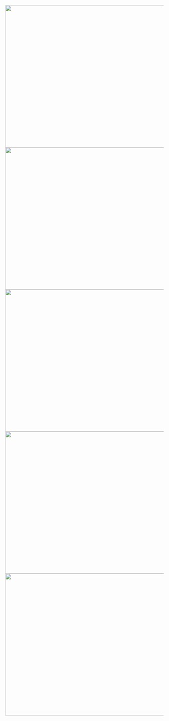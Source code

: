 
<img src="https://user-images.githubusercontent.com/92530249/228703274-0d9a1723-344a-42f3-9528-79a1fc9be23d.gif" width="550" height="450"/>


<img src="https://user-images.githubusercontent.com/92530249/228703299-fcc384e3-624b-4e43-b1de-566392937cd9.gif" width="550" height="450"/>

<img src="https://user-images.githubusercontent.com/92530249/228703261-634c1f61-599f-4957-af08-836c710e6076.gif" width="550" height="450"/>

<img src="https://user-images.githubusercontent.com/92530249/228703295-7ddfa7fc-61c0-4700-ac53-bfafb13d2c78.gif" width="550" height="450"/>

<img src="https://user-images.githubusercontent.com/92530249/228703288-de3ad43d-04aa-44a8-803f-055754696a40.gif" width="550" height="450"/>
